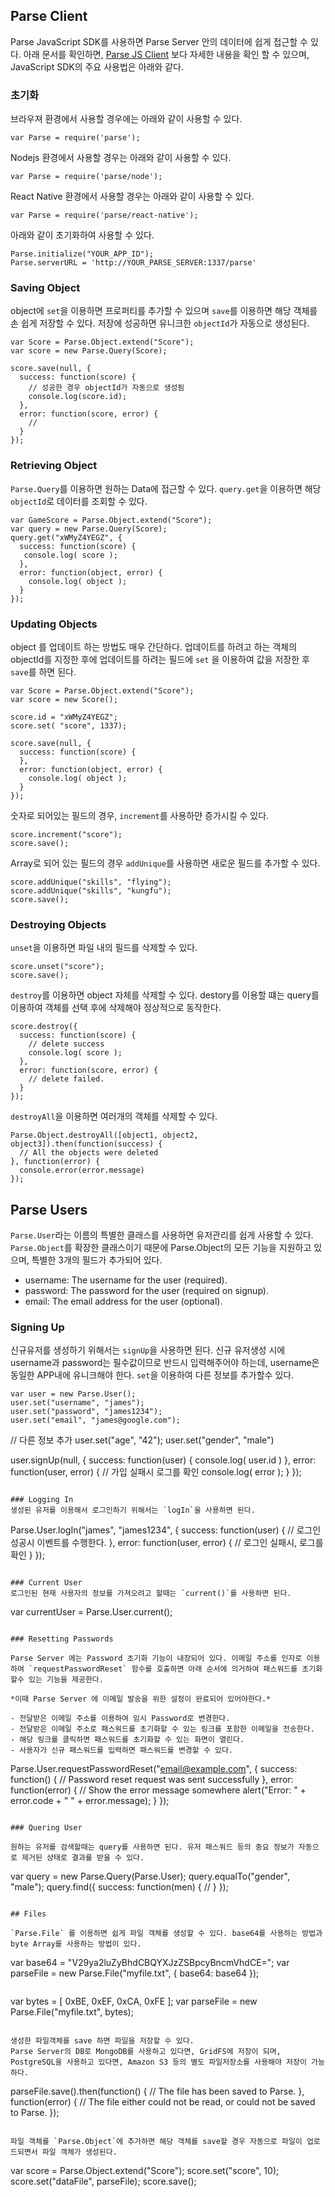 ## Parse Client

Parse JavaScript SDK를 사용하면 Parse Server 안의 데이터에 쉽게 접근할 수 있다.
아래 문서를 확인하면, [Parse JS Client](http://docs.parseplatform.org/js/guide/) 보다 자세한 내용을 확인 할 수 있으며, JavaScript SDK의 주요 사용법은 아래와 같다.

### 초기화

브라우져 환경에서 사용할 경우에는 아래와 같이 사용할 수 있다.

```
var Parse = require('parse');
```

Nodejs 환경에서 사용할 경우는 아래와 같이 사용할 수 있다.

```
var Parse = require('parse/node');
```

React Native 환경에서 사용할 경우는 아래와 같이 사용할 수 있다.

```
var Parse = require('parse/react-native');
```

아래와 같이 초기화하여 사용할 수 있다.

```
Parse.initialize("YOUR_APP_ID");
Parse.serverURL = 'http://YOUR_PARSE_SERVER:1337/parse'
```

### Saving Object

object에 `set`을 이용하면 프로퍼티를 추가할 수 있으며
`save`를 이용하면 해당 객체를 손 쉽게 저장할 수 있다. 저장에 성공하면 유니크한 `objectId`가 자동으로 생성된다.

```
var Score = Parse.Object.extend("Score");
var score = new Parse.Query(Score);

score.save(null, {
  success: function(score) {
    // 성공한 경우 objectId가 자동으로 생성됨
    console.log(score.id);
  },
  error: function(score, error) {
    //
  }
});
```

### Retrieving Object

`Parse.Query`를 이용하면 원하는 Data에 접근할 수 있다.
`query.get`을 이용하면 해당 `objectId`로 데이터를 조회할 수 있다.

```
var GameScore = Parse.Object.extend("Score");
var query = new Parse.Query(Score);
query.get("xWMyZ4YEGZ", {
  success: function(score) {
   console.log( score );
  },
  error: function(object, error) {
    console.log( object );
  }
});
```

### Updating Objects

object 를 업데이트 하는 방법도 매우 간단하다. 업데이트를 하려고 하는 객체의 objectId를 지정한 후에 업데이트를 하려는 필드에 `set` 을 이용하여 값을 저장한 후 `save`를 하면 된다.

```
var Score = Parse.Object.extend("Score");
var score = new Score();

score.id = "xWMyZ4YEGZ";
score.set( "score", 1337);

score.save(null, {
  success: function(score) {
  },
  error: function(object, error) {
    console.log( object );
  }
});
```

숫자로 되어있는 필드의 경우, `increment`를 사용하먄 증가시킬 수 있다.

```
score.increment("score");
score.save();
```

Array로 되어 있는 필드의 경우 `addUnique`를 사용하면 새로운 필드를 추가할 수 있다.

```
score.addUnique("skills", "flying");
score.addUnique("skills", "kungfu");
score.save();
```

### Destroying Objects

`unset`을 이용하면 파일 내의 필드를 삭제할 수 있다.

```
score.unset("score");
score.save();
```

`destroy`를 이용하면 object 자체를 삭제할 수 있다. destory를 이용할 떄는 query를 이용하여 객체를 선택 후에 삭제해야 정상적으로 동작한다.

```
score.destroy({
  success: function(score) {
    // delete success
    console.log( score );
  },
  error: function(score, error) {
    // delete failed.
  }
});
````

`destroyAll`을 이용하면 여러개의 객체를 삭제할 수 있다.

```
Parse.Object.destroyAll([object1, object2, object3]).then(function(success) {
  // All the objects were deleted
}, function(error) {
  console.error(error.message)
});
```

## Parse Users

`Parse.User`라는 이름의 특별한 클래스를 사용하면 유저관리를 쉽게 사용할 수 있다.
`Parse.Object`를 확장한 클래스이기 때문에 Parse.Object의 모든 기능을 지원하고 있으며, 특별한 3개의 필드가 추가되어 있다.

- username: The username for the user (required).
- password: The password for the user (required on signup).
- email: The email address for the user (optional).

### Signing Up
신규유저를 생성하기 위해서는 `signUp`을 사용하면 된다.
신규 유저생성 시에 username과 password는 필수값이므로 반드시 입력해주어야 하는데, username은 동일한 APP내에 유니크해야 한다.
`set`을 이용하여 다른 정보를 추가할수 있다. 

```
var user = new Parse.User();
user.set("username", "james");
user.set("password", "james1234");
user.set("email", "james@google.com");

```
// 다른 정보 추가
user.set("age", "42");
user.set("gender", "male")

user.signUp(null, {
  success: function(user) {
    console.log( user.id )
  },
  error: function(user, error) {
    // 가입 실패시 로그를 확인
    console.log( error );
  }
});
```

### Logging In
생성된 유저를 이용해서 로그인하기 위해서는 `logIn`을 사용하면 된다.

```
Parse.User.logIn("james", "james1234", {
  success: function(user) {
    // 로그인 성공시 이벤트를 수행한다.
  },
  error: function(user, error) {
    // 로그인 실패시, 로그를 확인
  }
});
```

### Current User
로그인된 현재 사용자의 정보를 가져오려고 할때는 `current()`를 사용하면 된다.

```
var currentUser = Parse.User.current();
```

### Resetting Passwords

Parse Server 에는 Password 초기화 기능이 내장되어 있다. 이메일 주소를 인자로 이용하여 `requestPasswordReset` 함수를 호출하면 아래 순서에 의거하여 패스워드를 초기화할수 있는 기능을 제공한다.

*이때 Parse Server 에 이메일 발송을 위한 설정이 완료되어 있어야한다.*

- 전달받은 이메일 주소를 이용하여 임시 Password로 변경한다. 
- 전달받은 이메일 주소로 패스워드를 초기화할 수 있는 링크를 포함한 이메일을 전송한다.
- 해당 링크를 클릭하면 패스워드를 초기화할 수 있는 화면이 열린다.
- 사용자가 신규 패스워드를 입력하면 패스워드를 변경할 수 있다.

```
Parse.User.requestPasswordReset("email@example.com", {
  success: function() {
  // Password reset request was sent successfully
  },
  error: function(error) {
    // Show the error message somewhere
    alert("Error: " + error.code + " " + error.message);
  }
});
```

### Quering User

원하는 유저를 검색할때는 query를 사용하면 된다. 유저 패스워드 등의 중요 정보가 자동으로 제거된 상태로 결과를 받을 수 있다.

```
var query = new Parse.Query(Parse.User);
query.equalTo("gender", "male");
query.find({
  success: function(men) {
    // 
  }
});
```

## Files

`Parse.File` 를 이용하면 쉽게 파일 객체를 생성할 수 있다. base64를 사용하는 방법과 byte Array를 사용하는 방법이 있다.

```
var base64 = "V29ya2luZyBhdCBQYXJzZSBpcyBncmVhdCE=";
var parseFile = new Parse.File("myfile.txt", { base64: base64 }); 
```

```
var bytes = [ 0xBE, 0xEF, 0xCA, 0xFE ];
var parseFile = new Parse.File("myfile.txt", bytes);
```

생성한 파일객체를 save 하면 파일을 저장할 수 있다.
Parse Server의 DB로 MongoDB를 사용하고 있다면, GridFS에 저장이 되며,
PostgreSQL을 사용하고 있다면, Amazon S3 등의 별도 파일저장소를 사용해야 저장이 가능하다.

```
parseFile.save().then(function() {
  // The file has been saved to Parse.
}, function(error) {
  // The file either could not be read, or could not be saved to Parse.
});
```

파일 객체를 `Parse.Object`에 추가하면 해당 객체를 save할 경우 자동으로 파일이 업로드되면서 파일 객체가 생성된다.

```
var score = Parse.Object.extend("Score");
score.set("score", 10);
score.set("dataFile", parseFile);
score.save();
```


